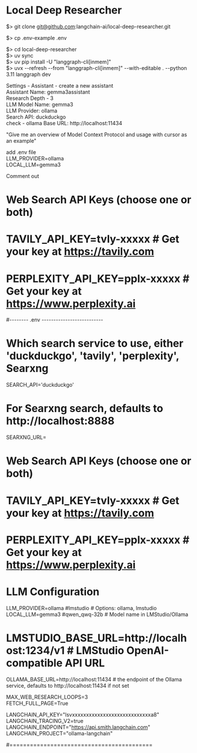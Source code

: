 # Local Deep Researcher
          
$> git clone git@github.com:langchain-ai/local-deep-researcher.git        
        
$> cp .env-example .env      
       
$> cd local-deep-researcher       
$> uv sync       
$> uv pip install -U "langgraph-cli[inmem]"        
$> uvx --refresh --from "langgraph-cli[inmem]" --with-editable . --python 3.11 langgraph dev    
         
Settings - Assistant - create a new assistant       
Assistant Name: gemma3assistant       
Research Depth - 3       
LLM Model Name: gemma3       
LLM Provider: ollama       
Search API: duckduckgo       
check - ollama Base URL: http://localhost:11434      
          
"Give me an overview of Model Context Protocol and usage with cursor as an example"      
         
add .env file      
LLM_PROVIDER=ollama      
LOCAL_LLM=gemma3        
       
Comment out         
# Web Search API Keys (choose one or both)      
# TAVILY_API_KEY=tvly-xxxxx      # Get your key at https://tavily.com        
# PERPLEXITY_API_KEY=pplx-xxxxx  # Get your key at https://www.perplexity.ai        
          
#-------- .env --------------------------        
# Which search service to use, either 'duckduckgo', 'tavily', 'perplexity', Searxng        
SEARCH_API='duckduckgo'       
# For Searxng search, defaults to http://localhost:8888        
SEARXNG_URL=       
       
# Web Search API Keys (choose one or both)         
# TAVILY_API_KEY=tvly-xxxxx      # Get your key at https://tavily.com       
# PERPLEXITY_API_KEY=pplx-xxxxx  # Get your key at https://www.perplexity.ai        
       
# LLM Configuration        
LLM_PROVIDER=ollama #lmstudio          # Options: ollama, lmstudio       
LOCAL_LLM=gemma3  #qwen_qwq-32b         # Model name in LMStudio/Ollama        
# LMSTUDIO_BASE_URL=http://localhost:1234/v1  # LMStudio OpenAI-compatible API URL       
OLLAMA_BASE_URL=http://localhost:11434 # the endpoint of the Ollama service, defaults to http://localhost:11434 if not set
          
MAX_WEB_RESEARCH_LOOPS=3        
FETCH_FULL_PAGE=True         
        
LANGCHAIN_API_KEY="lsvxxxxxxxxxxxxxxxxxxxxxxxxxxxxa8"         
LANGCHAIN_TRACING_V2=true       
LANGCHAIN_ENDPOINT="https://api.smith.langchain.com"        
LANGCHAIN_PROJECT="ollama-langchain"      
        
#==========================================       
       
